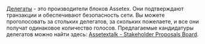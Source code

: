 [Делегаты](introduction/witness) - это производители блоков Assetex. Они подтверждают транзакции и обеспечивают безопасность сети. Вы можете проголосовать за стольких делегатов, за скольких пожелаете, и все они получат одинаковое количество голосов. Предлагаемые кандидатуры делегатов можно найти здесь: [Assetextalk - Stakeholder Proposals Board](https://assetextalk.org/index.php/board,75.0.html).